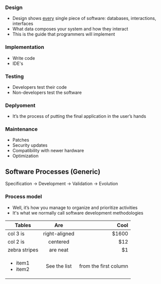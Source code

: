 ### Design

- Design shows <u>every</u> single piece of software: databases, interactions, interfaces
- What data composes your system and how they interact
- This is the guide that programmers will implement

### Implementation

- Write code
- IDE's

### Testing

- Developers test their code
- Non-developers test the software

### Deplyoment

- It’s the process of putting the final application in the user’s hands

### Maintenance

- Patches
- Security updates
- Compatibility with newer hardware
- Optimization


## Software Processes (Generic)

Specification → Development → Validation → Evolution

### Process model
- Well, it’s how you manage to organize and prioritize activities
- It's what we normally call software development methodologies

| Tables        | Are           | Cool  |
| ------------- |:-------------:| -----:|
| col 3 is      | right-aligned | $1600 |
| col 2 is      | centered      |   $12 |
| zebra stripes | are neat      |    $1 |
| <ul><li>item1</li><li>item2</li></ul>| See the list | from the first column|

